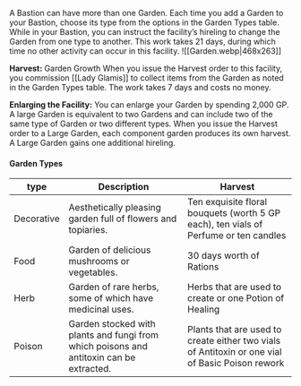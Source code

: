 A Bastion can have more than one Garden. Each time you add a Garden to your Bastion, choose its type from the options in the Garden Types table. While in your Bastion, you can instruct the facility’s hireling to change the Garden from one type to another. This work takes 21 days, during which time no other activity can occur in this facility.
![[Garden.webp|468x263]]

**Harvest:** Garden Growth When you issue the Harvest order to this facility, you commission [[Lady Glamis]] to collect items from the Garden as noted in the Garden Types table. The work takes 7 days and costs no money.

**Enlarging the Facility:** You can enlarge your Garden by spending 2,000 GP. A large Garden is equivalent to two Gardens and can include two of the same type of Garden or two different types. When you issue the Harvest order to a Large Garden, each component garden produces its own harvest. A Large Garden gains one additional hireling.

#### Garden Types

| type       | Description                                                                             | Harvest                                                                                         |
| ---------- | --------------------------------------------------------------------------------------- | ----------------------------------------------------------------------------------------------- |
| Decorative | Aesthetically pleasing garden full of flowers and topiaries.                            | Ten exquisite floral bouquets (worth 5 GP each), ten vials of Perfume or ten candles            |
| Food       | Garden of delicious mushrooms or vegetables.                                            | 30 days worth of Rations                                                                        |
| Herb       | Garden of rare herbs, some of which have medicinal uses.                                | Herbs that are used to create or one Potion of Healing                                          |
| Poison     | Garden stocked with plants and fungi from which poisons and antitoxin can be extracted. | Plants that are used to create either two vials of Antitoxin or one vial of Basic Poison rework |
